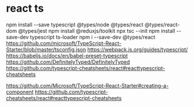 
# react ts
npm install --save typescript @types/node @types/react @types/react-dom @types/jest
npm install @reduxjs/toolkit
npx tsc --init
npm install --save-dev typescript ts-loader
npm i --save-dev @types/react
https://github.com/microsoft/TypeScript-React-Starter/blob/master/tsconfig.json
https://webpack.js.org/guides/typescript/
https://babeljs.io/docs/en/babel-preset-typescript
https://github.com/DefinitelyTyped/DefinitelyTyped
https://github.com/typescript-cheatsheets/react#reacttypescript-cheatsheets

https://github.com/Microsoft/TypeScript-React-Starter#creating-a-component
https://github.com/typescript-cheatsheets/react#reacttypescript-cheatsheets
